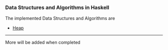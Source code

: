 ### Data Structures and Algorithms in Haskell

The implemented Data Structures and Algorithms are
* [Heap](https://github.com/ShubhamKJha/Algorithms-In-Haskell/blob/master/Heap.hs)

---
More will be added when completed
